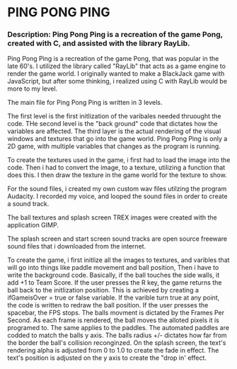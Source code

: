 # PING PONG PING

### Description: Ping Pong Ping is a recreation of the game Pong, created with C, and assisted with the library RayLib.

Ping Pong Ping is a recreation of the game Pong, that was popular in the late 60's. I utilized the library called "RayLib" that acts
as a game engine to render the game world. I originally wanted to make a BlackJack game with JavaScript, but after some thinking, i realized 
using C with RayLib would be more to my level.

The main file for Ping Pong Ping is written in 3 levels.

The first level is the first initlization of the varibales needed thruought the code. THe second level is the "back ground" code that dictates how the variables are affected.
The third layer is the actual rendering of the visual windows and textures that go into the game world. Ping Pong Ping is only a 2D game, with multiple variables that changes as the program is running.

To create the textures used in the game, i first had to load the image into the code. Then i had to convert the image, to a texture, utilizing a function that does this.
I then draw the texture in the game world for the texture to show.

For the sound files, i created my own custom wav files utilzing the program Audacity. I recorded my voice, and looped the sound files in order to create a sound track. 

The ball textures and splash screen TREX images were created with the application GIMP.

The splash screen and start screen sound tracks are open source freeware sound files that i downloaded from the internet. 

To create the game, i first initlize all the images to textures, and varibles that will go into things like paddle movement and ball position, 
Then i have to write the background code. Basically, if the ball touches the side walls, it add +1 to Team Score. If the user presses the R key, the game returns the ball back to
the initlization position. This is achieved by creating a ifGameisOver = true or false variable. If the varible turn true at any point, the code is written to redraw the ball position.
If the user presses the spacebar, the FPS stops. The balls movment is dictated by the Frames Per Second. As each frame is rendered, the ball moves the alloted pixels it is programed to. The 
same applies to the paddles. The automated paddles are codded to match the balls y axis. The balls radius +/- dictates how far from the border the ball's collision reconginzed. On the splash screen, the text's
rendering alpha is adjusted from 0 to 1.0 to create the fade in effect. The text's position is adjusted on the y axis to create the "drop in' effect. 